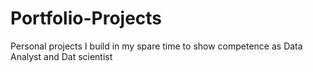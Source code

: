 # Portfolio-Projects
Personal projects I build in my spare time to show competence as Data Analyst and Dat scientist
